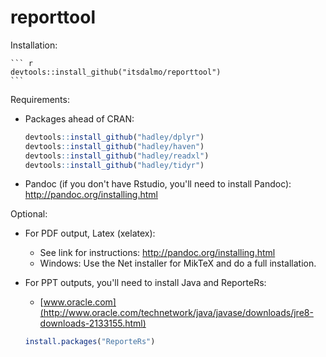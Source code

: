 reporttool
==========

Installation:

    ``` r
    devtools::install_github("itsdalmo/reporttool")
    ```

Requirements:

-   Packages ahead of CRAN:

    ``` r
    devtools::install_github("hadley/dplyr")
    devtools::install_github("hadley/haven")
    devtools::install_github("hadley/readxl")
    devtools::install_github("hadley/tidyr")
    ```

-   Pandoc (if you don't have Rstudio, you'll need to install Pandoc): [<http://pandoc.org/installing.html>](http://pandoc.org/installing.html)

Optional:

-   For PDF output, Latex (xelatex):
    -   See link for instructions: [<http://pandoc.org/installing.html>](http://pandoc.org/installing.html)
    -   Windows: Use the Net installer for MikTeX and do a full installation.
-   For PPT outputs, you'll need to install Java and ReporteRs:
    -   [www.oracle.com](http://www.oracle.com/technetwork/java/javase/downloads/jre8-downloads-2133155.html)

    ``` r
    install.packages("ReporteRs")
    ```
